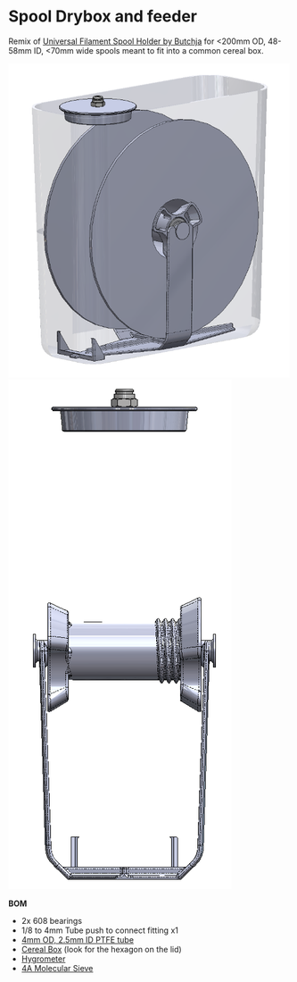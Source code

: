 # Spool Drybox and feeder 

Remix of [Universal Filament Spool Holder by Butchja](https://www.thingiverse.com/thing:2070272) for <200mm OD, 48-58mm ID, <70mm wide spools meant to fit into a common cereal box.

![Image of spool holder](./Images/ISO.png)
![Image of spool holder](./Images/front.png)

**BOM**
- 2x 608 bearings
- 1/8 to 4mm Tube push to connect fitting x1
- [4mm OD, 2.5mm ID PTFE tube](https://www.amazon.com/dp/B09158X2TD)
- [Cereal Box](https://www.amazon.com/dp/B07NP98YKY) (look for the hexagon on the lid)
- [Hygrometer](https://www.amazon.com/dp/B08DJ24YMW)
- [4A Molecular Sieve](https://www.amazon.com/dp/B07RYRQN7Z)
